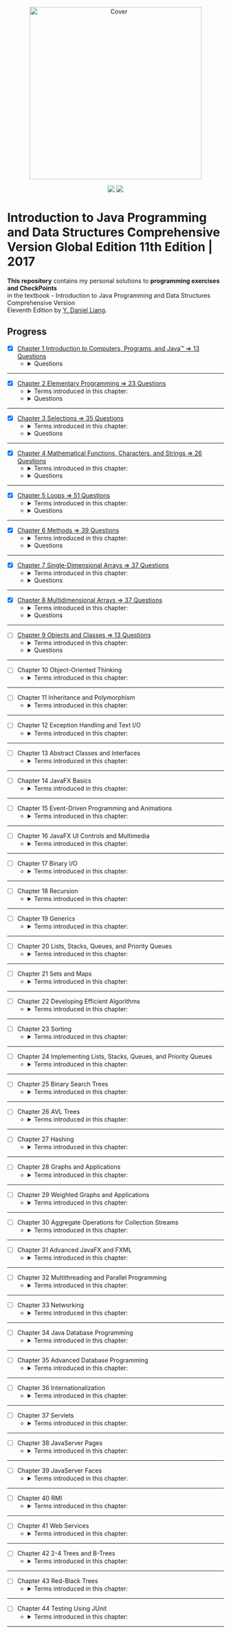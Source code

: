 <p align="center">
  <a href="https://bit.ly/2IMBXEE">
  <img src="https://www.pearsonhighered.com/assets/bigcovers/1/2/9/2/1292221879.JPG" 
  height="400" 
  title="Introduction to Java Programming and Data Structures" 
  alt="Cover"></a>
</p>
<p align="center">
<img src="https://img.shields.io/badge/In%20Progress-Chapter 9 Objects and Classes-blue.svg" />
  <img src="https://img.shields.io/badge/Made%20With-Java 8/11-purple.svg" />
</p>

# Introduction to Java Programming and Data Structures Comprehensive Version Global Edition 11th Edition | 2017

**This repository** contains my personal solutions to **programming exercises
and CheckPoints**  
in the textbook - Introduction to Java Programming and Data Structures
Comprehensive Version  
Eleventh Edition by [Y. Daniel Liang](https://yongdanielliang.github.io/).

## Progress

- [x] <a href="https://bit.ly/3pAW6yw" target="_blank" title="Solutions">Chapter
  1 Introduction to Computers, Programs, and Java™ => 13 Questions</a>
  - <details>
      <summary>Questions</summary>
    </details>

---

- [x] <a href="https://bit.ly/2IIaZOM" target="_blank" title="Solutions">Chapter
  2 Elementary Programming => 23 Questions</a>
  - <details>
        <summary>Terms introduced in this chapter:</summary>
        <ul>
        <li>Displaying the Current Time</li>
        <li>Counting Monetary Units <code>(int) (x * 100 + 0.5) / 100.0</code></li>
        </ul>
    </details>
  - <details>
      <summary>Questions</summary>
    </details>

---

- [x] <a href="https://bit.ly/3f8q5cy" target="_blank" title="Solutions">Chapter
  3 Selections => 35 Questions</a>
  - <details>
        <summary>Terms introduced in this chapter:</summary>
        <ul>
        <li>Equality Test of Two Floating-Point Values <code>epsilon</code></li>
        <li>Generating Random Numbers <code>System.currentTimeMillis(), Math.random(), Random</code></li>
        <li>Computing Taxes <code>rounding to n decimal places</code></li>
        <li>Lottery</li>
        <li>Bitwise Operations <code>&amp;, |, ^, ~, &lt;&lt;, &gt;&gt;, &gt;&gt;&gt;</code></li>
        </ul>
    </details>
  - <details>
      <summary>Questions</summary>
    </details>

---

- [x] <a href="https://bit.ly/2UwhtD5" target="_blank" title="Solutions">Chapter
  4 Mathematical Functions, Characters, and Strings => 26 Questions</a>
  - <details>
      <summary>Terms introduced in this chapter:</summary>
      <ul>
      <li>Distance between two points <code>Distance Formula</code></li>
      <li>Computing Angles of a Triangle <code>Cosine Theorem</code></li>
      <li>Math <code>Trigonometric</code>, <code>Exponent</code>, <code>Rounding</code> methods</li>
      <li><code>ASCII(8bit)</code>, <code>Unicode(16bit)</code>, <code>Character</code> class</li>
      <li><code>Escape Sequences</code> for Special Characters</li>
      <li>Whitespace characters <code>&#39; &#39;, \t, \f, \r, \n</code></li>
      <li><code>referenceVariable.methodName(arguments)</code> and <code>ClassName.methodName(arguments)</code></li>
      <li>token-based input <code>next&lt;Type&gt;();</code>, line-based input <code>nextLine();</code></li>
      <li><code>equals()</code> vs. <code>==</code> vs. <code>referenceVariable.compareTo(Object other)</code></li>
      <li>Case Studies: <code>GuessBirthday</code>, <code>BaseConverting</code>, <code>Lottery revised</code></li>
      <li>Formatting <code>System.out.printf()</code>, <code>%&lt;±field_width&gt;,.&lt;precision&gt;&lt;format_specifier&gt;</code></li>
      </ul>
    </details>
  - <details>
      <summary>Questions</summary>
    </details>

---

- [x] <a href="https://bit.ly/3r2l61A" target="_blank" title="Solutions">Chapter
  5 Loops => 51 Questions</a>
  - <details>
      <summary>Terms introduced in this chapter:</summary>
        <ul>
        <li>Case Study: <code>Guessing Numbers</code></li>
        <li><strong><em>Think before coding</em></strong> - solve the problem without writing a program</li>
        <li><strong><em>Code incrementally</em></strong> one step at a time</li>
        <li><strong><em>Explore various solutions</em></strong></li>
        <li><code>SubtractionQuiz</code></li>
        <li>Numeric error - <strong><em>floating-point arithmetic is approximated</em></strong></li>
        <li>Input redirection - <code>java ClassName &lt; input.txt</code><ul>
        <li>output redirection- <code>java ClassName &gt; output.txt</code></li>
        <li>Use both at once - <code>java CLassName &lt; input.txt &gt; output.txt</code></li>
        </ul>
        </li>
        <li>Minimizing Numeric Errors</li>
        <li><code>Greatest Common Divisor</code></li>
        <li><code>Converting Decimals to Hexadecimals</code></li>
        <li>Keywords <code>break</code> and <code>continue</code></li>
        <li>Case Study: <code>Checking Palindromes</code></li>
        <li>Case Study: <code>Displaying Prime Numbers</code> between?(2, number/2)</li>
        </ul>
    </details>
  - <details>
      <summary>Questions</summary>
    </details>

---

- [x] <a href="https://bit.ly/3oWRGAz" target="_blank" title="Solutions">Chapter
  6 Methods => 39 Questions</a>
  - <details>
      <summary>Terms introduced in this chapter:</summary>
        <ul>
        <li><strong><em>Methods</em></strong> - write common code once and reuse it</li>
        <li><code>&lt;accessModifier&gt; &lt;modifier&gt; &lt;returnValueType&gt; &lt;methodName&gt;(&lt;listOfParameters&gt;) { // method body; }</code></li>
        <li>Method <strong><em>signature</em></strong> - <code>&lt;name&gt;(&lt;type&gt;, &lt;type&gt;, ... &lt;type&gt;)</code></li>
        <li><code>Method</code> as <code>Function</code> (value return) or <code>Procedure</code> (void)</li>
        <li><code>Caller</code></li>
        <li><code>Activation record/frame</code></li>
        <li><code>Call Stack</code> - comprehend how methods are invoked</li>
        <li><em>Parameter order association</em> - arguments must match the parameters in<br><strong>order</strong>, <strong>number</strong>, and <strong>compatible type</strong></li>
        <li><strong><em>pass-by-value</em></strong></li>
        <li><strong><em>Modularizing</em></strong> code is easy to maintain, debug and reused.</li>
        <li>Case Study: <code>Converting Hexadecimals to Decimals</code> (<strong>Horner’s algorithm</strong>)</li>
        <li><strong><em>Overloading</em></strong> methods (same name different parameter list)</li>
        <li><strong><em>Scope</em></strong> - part of the program where the variable can be referenced</li>
        <li>Case Study: <code>Generating Random Characters</code></li>
        <li><strong><em>Method Abstraction</em></strong> aka <code>Encapsulation</code> aka <code>Information Hiding</code><ul>
        <li>separating the use of a method from its implementation</li>
        </ul>
        </li>
        <li><strong><em>Stepwise refinement</em></strong> aka <code>divide-and-conquer</code> strategy<ul>
        <li><strong><em>Top-Down Design</em></strong></li>
        <li><strong><em>Top-Down</em></strong> and/or <strong><em>Bottom-Up</em></strong> Implementation</li>
        <li><strong><em>Stubs</em></strong> simple but incomplete version of a method waiting to be implemented.</li>
        <li>Benefits<ul>
        <li>Simpler Program</li>
        <li>Promotes Code Reuse</li>
        <li>Easier Developing, Debugging, and Testing</li>
        <li>Better Facilitating Teamwork</li>
        </ul>
        </li>
        </ul>
        </li>
        </ul>
    </details>
  - <details>
      <summary>Questions</summary>
        <ul>
        <li>6.1 (Math: pentagonal numbers)</li>
        <li>*6.2 (Sum the digits in an integer)</li>
        <li><code>**6.3 (Palindrome integer)</code></li>
        <li><code>*6.4 (Display an integer reversed)</code></li>
        <li>*6.5 (Sort three numbers)</li>
        <li>*6.6 (Display patterns)</li>
        <li>*6.7 (Financial application: compute the future investment value)</li>
        <li>6.8 (Conversions between Celsius and Fahrenheit)</li>
        <li>6.9 (Conversions between feet and meters)</li>
        <li>6.10 (Use the isPrime Method)</li>
        <li>6.11 (Financial application: compute commissions)</li>
        <li><code>6.12 (Display characters)</code></li>
        <li>*6.13 (Sum series)</li>
        <li>*6.14 (Estimate PI)</li>
        <li>*6.15 (Financial application: print a tax table)</li>
        <li>*6.16 (Number of days in a year)</li>
        <li>*6.17 (Display matrix of 0s and 1s)</li>
        <li><code>**6.18 (Check password)</code></li>
        <li>*6.19 (Triangles)</li>
        <li>*6.20 (Count the letters in a string)</li>
        <li><code>*6.21 (Phone keypads)</code></li>
        <li><code>**6.22 (Math: approximate the square root)</code> <strong><em>Babylonian method</em></strong></li>
        <li>*6.23 (Occurrences of a specified character)</li>
        <li>**6.24 (Display current date and time)</li>
        <li>**6.25 (Convert milliseconds to hours, minutes, and seconds)</li>
        <li><code>**6.26 (Palindromic prime)</code></li>
        <li><code>**6.27 (Emirp)</code></li>
        <li>**6.28 (Mersenne prime)</li>
        <li>**6.29 (Twin primes)</li>
        <li>**6.30 (Game: craps)</li>
        <li><code>**6.31 (Financial: credit card number validation)</code></li>
        <li>**6.32 (Game: chance of winning at craps)</li>
        <li><code>**6.33 (Current date and time)</code></li>
        <li><code>**6.34 (Print calendar)</code></li>
        <li>6.35 (Geometry: area of a pentagon)</li>
        <li>*6.36 (Geometry: area of a regular polygon)</li>
        <li><code>6.37 (Format an integer)</code></li>
        <li>*6.38 (Generate random characters)</li>
        <li>6.39 (Geometry: point position)</li>
        </ul>
    </details>

---

- [x] <a href="https://bit.ly/2NGOiwW" target="_blank" title="Solutions">Chapter
  7 Single-Dimensional Arrays => 37 Questions</a>
  - <details>
      <summary>Terms introduced in this chapter:</summary>
        <ul>
        <li>Array Basics:<ul>
        <li><strong>fixed-size</strong>, <strong>sequential</strong>, collection of elements of the <strong>same type</strong>.</li>
        <li>array <strong>reference variable</strong></li>
        <li><strong>Declaring</strong> Array Variables =&gt; <code>elementType[] arrayRefVar;</code></li>
        <li><strong>Creating</strong> Arrays =&gt; <code>new elementType[arraySize];</code></li>
        <li>Declaring, Creating and Assigning =&gt; <code>elementType[] arrRefVar = new elementType[size];</code></li>
        <li>Array Size and <strong>Default Values</strong><ul>
        <li>Size can&#39;t be changed once created (fixed)</li>
        <li><code>arrRefVar.length</code> to obtain array size</li>
        <li>Once array created elements are assigned the default values: numeric (<code>0</code>),<br>char (<code>\u0000</code>), boolean (<code>false</code>) and Object (<code>null</code>)</li>
        </ul>
        </li>
        <li><strong>access</strong> elements using an index (<strong>zero based</strong>) =&gt; <code>arrRefVar[index];</code></li>
        <li>Array <strong>Initializers</strong> =&gt; <code>elementType[] arrRefVar = {val_0, val_1, val_2, ..., val_k};</code></li>
        <li><strong>Processing</strong> Arrays<ul>
        <li><code>Summing all elements</code></li>
        <li><code>Initializing arrays with random values</code></li>
        <li><code>Finding the largest element</code></li>
        <li><code>Finding the smallest index of the largest element</code></li>
        <li><code>Random shuffling</code></li>
        <li><code>Shifting elements</code></li>
        <li><strong><em>Foreach</em></strong> loop =&gt; <code>for (elementType element : arrReVar) { /* process element */ }</code></li>
        <li><strong><em>ArrayIndexOutOfBoundsException</em></strong> don&#39;t go beyond <code>arr.length - 1</code></li>
        </ul>
        </li>
        </ul>
        </li>
        <li>Case Study: <code>Analyzing Numbers</code></li>
        <li>Case Study: <code>Deck of Cards</code></li>
        <li><strong>Copying</strong> Arrays:<ul>
        <li><ol>
        <li>Manually copy individual elements one by one</li>
        </ol>
        </li>
        <li><ol>
        <li>static <code>arraycopy</code> method from <code>System</code> =&gt; <code>System.arraycopy(sourceArray, srcPos, targetArray, tarPos, no_of_elements)</code></li>
        </ol>
        </li>
        <li><ol>
        <li><code>clone</code> method</li>
        </ol>
        </li>
        </ul>
        </li>
        <li><strong><em>Garbage collection</em></strong></li>
        <li>Passing Arrays to Methods - <strong>reference</strong> of the array is passed<ul>
        <li><strong><em>anonymous</em></strong> array - <code>new elementType[] {value_1, value_2, ... value_k}</code></li>
        <li><strong><em>Heap</em></strong> used for <strong><em>dynamic memory allocation</em></strong></li>
        </ul>
        </li>
        <li>Case Study: <code>Counting the Occurrences of Each Letter</code></li>
        <li><strong>Variable-Length Argument Lists</strong> - <code>typeName... paramName</code></li>
        <li><strong>Searching</strong> Arrays<ul>
        <li>Linear</li>
        <li>Sorted? use <strong><em>binary search</em></strong><ul>
        <li>if <strong>not found</strong> return <strong><em>-low-1</em></strong></li>
        <li>insert at <strong>_-(return<em>index + 1)</em></strong></li>
        </ul>
        </li>
        <li>Properties of a method: <strong><em>precondition</em></strong>, <strong><em>postcondition</em></strong></li>
        </ul>
        </li>
        <li><strong>Sorting</strong> Arrays<ul>
        <li><code>Bubble</code> Sort</li>
        <li><code>Selection</code> Sort</li>
        <li><code>Insertion</code> Sort</li>
        </ul>
        </li>
        <li><strong>Arrays</strong> Class - common array operations<ul>
        <li><code>toString()</code>, <code>deepToString()</code>, <code>sort(type[])</code>, <code>sort(type[], Comparator)</code>, <code>parallelSort()</code>,</li>
        <li><code>binarySearch(type[], int)</code>, <code>binarySearch(type[], key, Comparator)</code>,</li>
        <li><code>fill(type[], int)</code>, <code>equals(type[], type[])</code>, <code>deepEquals(Object[], Object[])</code></li>
        </ul>
        </li>
        <li>Command-Line Arguments</li>
        <li>Case Study: <code>Calculator</code></li>
        </ul>
    </details>
  - <details>
      <summary>Questions</summary>
        <ul>
        <li>*7.1 (Assign grades)</li>
        <li>7.2 (Reverse the numbers entered)</li>
        <li>**7.3 (Count occurrence of numbers)</li>
        <li>7.4 (Analyze scores)</li>
        <li><code>**7.5 (Print distinct numbers)</code></li>
        <li><code>*7.6 (Revise Listing 5.15, PrimeNumber.java)</code></li>
        <li>*7.7 (Count single digits)</li>
        <li>7.8 (Average an array)</li>
        <li>7.9 (Find the smallest element)</li>
        <li>7.10 (Find the index of the smallest element)</li>
        <li>*7.11 (Statistics: compute deviation)</li>
        <li>*7.12 (Reverse an array)</li>
        <li>*7.13 (Random number chooser)</li>
        <li><code>7.14 (Compute gcd)</code></li>
        <li>7.15 (Eliminate duplicates)</li>
        <li>7.16 (Execution time)</li>
        <li><code>**7.17 (Sort students)</code></li>
        <li>**7.18 (Bubble sort)</li>
        <li>**7.19 (Sorted?)</li>
        <li>*7.20 (Revise selection sort)</li>
        <li>*7.21 (Sum integers)</li>
        <li>*7.22 (Find the number of uppercase letters in a string)</li>
        <li><code>**7.23 (Game: locker puzzle)</code></li>
        <li><code>**7.24 (Simulation: coupon collector’s problem)</code></li>
        <li>7.25 (Algebra: solve quadratic equations)</li>
        <li>7.26 (Strictly identical arrays)</li>
        <li>7.27 (Identical arrays)</li>
        <li><code>**7.28 (Math: combinations)</code></li>
        <li><code>**7.29 (Game: pick four cards)</code></li>
        <li>*7.30 (Pattern recognition: consecutive four equal numbers)</li>
        <li><code>**7.31 (Merge two sorted lists)</code></li>
        <li><code>**7.32 (Partition of a list)</code></li>
        <li>*7.33 (Culture: Chinese Zodiac)</li>
        <li>**7.34 (Sort characters in a string)</li>
        <li><code>***7.35 (Game: hangman)</code></li>
        <li><code>***7.36 (Game: Eight Queens)</code></li>
        <li><code>***7.37 (Game: bean machine)</code></li>
        </ul>
    </details>

---

- [x] <a href="https://bit.ly/3blJSUl" target="_blank" title="Solutions">Chapter
  8 Multidimensional Arrays => 37 Questions</a>
  - <details>
      <summary>Terms introduced in this chapter:</summary>
        <ul>
        <li><strong>Declaring</strong> Variables of Two-Dimensional Arrays<ul>
        <li><code>elementType[][] arrayRefVar;</code></li>
        </ul>
        </li>
        <li><strong>Creating</strong> Two-Dimensional Arrays<ul>
        <li><code>new elementType[&lt;row_index&gt;][&lt;colum_index&gt;]</code><ul>
        <li><strong><em>NB</em></strong>: each subscript must be enclosed in a pair of square brackets</li>
        </ul>
        </li>
        </ul>
        </li>
        <li>Declare, Create, and Initialize<ul>
        <li><code>int[][] matrix = { {1, 2, 3}, {4, 5, 6}, {7, 8, 9} };</code></li>
        </ul>
        </li>
        <li>Obtaining the <strong>Lengths</strong> of Two-Dimensional Arrays<pre><code class="lang-java">int[<span class="hljs-string"></span>] matrix = new int[<span class="hljs-string">5</span>][<span class="hljs-symbol">4</span>];
        matrix.length     // =&gt; 5
        matrix[0].length  // =&gt; 4
        </code></pre>
        </li>
        <li><strong>Ragged</strong> Arrays<ul>
        <li>rows can have different lengths</li>
        <li><code>elementType[][] ragged = new elementType[&lt;rows&gt;][]</code>;<pre><code class="lang-java">int[][] triangle = { {1, 2, 3, 4}, {5, 6, 7}, {8, 9}, {10} };
        // or
        int[<span class="hljs-string"></span>][<span class="hljs-symbol"></span>] triangleArr = new int[<span class="hljs-string">4</span>][<span class="hljs-symbol"></span>];
        triangleArr[0] = new int[4];
        triangleArr[1] = new int[3];
        triangleArr[2] = new int[2];
        triangleArr[3] = new int[1];
        </code></pre>
        </li>
        </ul>
        </li>
        <li><strong>Processing</strong> Two-Dimensional Arrays<ul>
        <li><code>Initializing arrays with input/random values</code></li>
        <li><code>Printing arrays</code></li>
        <li><code>Summing all elements</code></li>
        <li><code>Summing elements by column</code></li>
        <li><code>Which row has the largest sum?</code></li>
        <li><code>Random shuffling</code></li>
        </ul>
        </li>
        <li>Case Study: <code>Grading a Multiple-Choice Test</code></li>
        <li>Case Study: <code>Finding the Closest Pair</code></li>
        <li>Case Study: <code>Sudoku</code> (<strong>challenging</strong>)</li>
        <li>Multidimensional (<strong>n-dimensional</strong> data structures) Arrays<ul>
        <li>Case Study: <code>Daily Temperature and Humidity</code></li>
        <li>Case Study: <code>Guessing Birthdays</code></li>
        </ul>
        </li>
        </ul>
    </details>
  - <details>
      <summary>Questions</summary>
        <ul>
        <li>*8.1 (Sum elements column by column)</li>
        <li>*8.2 (Sum the major diagonal in a matrix)</li>
        <li>*8.3 (Sort students on grades)</li>
        <li><code>**8.4 (Compute the weekly hours for each employee)</code></li>
        <li>8.5 (Algebra: add two matrices)</li>
        <li>**8.6 (Algebra: multiply two matrices)</li>
        <li>*8.7 (Points nearest to each other)</li>
        <li>**8.8 (All closest pairs of points)</li>
        <li><code>***8.9 (Game: play a tic-tac-toe game)</code></li>
        <li>*8.10 (Largest row and column)</li>
        <li><code>**8.11 (Game: nine heads and tails)</code></li>
        <li>**8.12 (Financial application: compute tax)</li>
        <li>*8.13 (Locate the largest and smallest elements)</li>
        <li><code>**8.14 (Explore matrix)</code></li>
        <li>*8.15 (Geometry: same line?)</li>
        <li><code>*8.16 (Sort two-dimensional array)</code></li>
        <li><code>***8.17 (Financial tsunami)</code></li>
        <li>*8.18 (Shuffle rows)</li>
        <li><code>**8.19 (Pattern recognition: four consecutive equal numbers)</code></li>
        <li><code>***8.20 (Game: connect four)</code></li>
        <li>*8.21 (Central city)</li>
        <li>*8.22 (Even number of 1s)</li>
        <li>*8.23 (Game: find the flipped cell)</li>
        <li><code>*8.24 (Check Sudoku solution)</code></li>
        <li>*8.25 (Markov matrix)</li>
        <li>*8.26 (Row sorting)</li>
        <li>*8.27 (Column sorting)</li>
        <li>8.28 (Strictly identical arrays)</li>
        <li>8.29 (Identical arrays)</li>
        <li>*8.30 (Algebra: solve linear equations)</li>
        <li>*8.31 (Geometry: intersecting point <strong><em>Crammer</em></strong>)</li>
        <li>*8.32 (Geometry: area of a triangle)</li>
        <li>*8.33 (Geometry: polygon subareas <strong><em>transposing matrix</em></strong>)</li>
        <li>*8.34 (Geometry: rightmost lowest point)</li>
        <li><code>**8.35 (Largest block memoization approach)</code></li>
        <li>**8.36 (Latin square)</li>
        <li>**8.37 (Guess the capitals)</li>
        </ul>
    </details>

---

- [ ] <a href="#" target="_blank" title="Solutions">Chapter 9 Objects and
  Classes => 13 Questions</a>
  - <details>
      <summary>Terms introduced in this chapter:</summary>
    </details>
  - <details>
      <summary>Questions</summary>
    </details>

---

- [ ] Chapter 10 Object-Oriented Thinking
  - <details>
      <summary>Terms introduced in this chapter:</summary>
    </details>

---

- [ ] Chapter 11 Inheritance and Polymorphism
  - <details>
      <summary>Terms introduced in this chapter:</summary>
    </details>

---

- [ ] Chapter 12 Exception Handling and Text I/O
  - <details>
      <summary>Terms introduced in this chapter:</summary>
    </details>

---

- [ ] Chapter 13 Abstract Classes and Interfaces
  - <details>
      <summary>Terms introduced in this chapter:</summary>
    </details>

---

- [ ] Chapter 14 JavaFX Basics
  - <details>
      <summary>Terms introduced in this chapter:</summary>
    </details>

---

- [ ] Chapter 15 Event-Driven Programming and Animations
  - <details>
      <summary>Terms introduced in this chapter:</summary>
    </details>

---

- [ ] Chapter 16 JavaFX UI Controls and Multimedia
  - <details>
      <summary>Terms introduced in this chapter:</summary>
    </details>

---

- [ ] Chapter 17 Binary I/O
  - <details>
      <summary>Terms introduced in this chapter:</summary>
    </details>

---

- [ ] Chapter 18 Recursion
  - <details>
      <summary>Terms introduced in this chapter:</summary>
    </details>

---

- [ ] Chapter 19 Generics
  - <details>
      <summary>Terms introduced in this chapter:</summary>
    </details>

---

- [ ] Chapter 20 Lists, Stacks, Queues, and Priority Queues
  - <details>
      <summary>Terms introduced in this chapter:</summary>
    </details>

---

- [ ] Chapter 21 Sets and Maps
  - <details>
      <summary>Terms introduced in this chapter:</summary>
    </details>

---

- [ ] Chapter 22 Developing Efficient Algorithms
  - <details>
      <summary>Terms introduced in this chapter:</summary>
    </details>

---

- [ ] Chapter 23 Sorting
  - <details>
      <summary>Terms introduced in this chapter:</summary>
    </details>

---

- [ ] Chapter 24 Implementing Lists, Stacks, Queues, and Priority Queues
  - <details>
      <summary>Terms introduced in this chapter:</summary>
    </details>

---

- [ ] Chapter 25 Binary Search Trees
  - <details>
      <summary>Terms introduced in this chapter:</summary>
    </details>

---

- [ ] Chapter 26 AVL Trees
  - <details>
      <summary>Terms introduced in this chapter:</summary>
    </details>

---

- [ ] Chapter 27 Hashing
  - <details>
      <summary>Terms introduced in this chapter:</summary>
    </details>

---

- [ ] Chapter 28 Graphs and Applications
  - <details>
      <summary>Terms introduced in this chapter:</summary>
    </details>

---

- [ ] Chapter 29 Weighted Graphs and Applications
  - <details>
      <summary>Terms introduced in this chapter:</summary>
    </details>

---

- [ ] Chapter 30 Aggregate Operations for Collection Streams
  - <details>
      <summary>Terms introduced in this chapter:</summary>
    </details>

---

- [ ] Chapter 31 Advanced JavaFX and FXML
  - <details>
      <summary>Terms introduced in this chapter:</summary>
    </details>

---

- [ ] Chapter 32 Multithreading and Parallel Programming
  - <details>
      <summary>Terms introduced in this chapter:</summary>
    </details>

---

- [ ] Chapter 33 Networking
  - <details>
      <summary>Terms introduced in this chapter:</summary>
    </details>

---

- [ ] Chapter 34 Java Database Programming
  - <details>
      <summary>Terms introduced in this chapter:</summary>
    </details>

---

- [ ] Chapter 35 Advanced Database Programming
  - <details>
      <summary>Terms introduced in this chapter:</summary>
    </details>

---

- [ ] Chapter 36 Internationalization
  - <details>
      <summary>Terms introduced in this chapter:</summary>
    </details>

---

- [ ] Chapter 37 Servlets
  - <details>
      <summary>Terms introduced in this chapter:</summary>
    </details>

---

- [ ] Chapter 38 JavaServer Pages
  - <details>
      <summary>Terms introduced in this chapter:</summary>
    </details>

---

- [ ] Chapter 39 JavaServer Faces
  - <details>
      <summary>Terms introduced in this chapter:</summary>
    </details>

---

- [ ] Chapter 40 RMI
  - <details>
      <summary>Terms introduced in this chapter:</summary>
    </details>

---

- [ ] Chapter 41 Web Services
  - <details>
      <summary>Terms introduced in this chapter:</summary>
    </details>

---

- [ ] Chapter 42 2-4 Trees and B-Trees
  - <details>
      <summary>Terms introduced in this chapter:</summary>
    </details>

---

- [ ] Chapter 43 Red-Black Trees
  - <details>
      <summary>Terms introduced in this chapter:</summary>
    </details>

---

- [ ] Chapter 44 Testing Using JUnit
  - <details>
      <summary>Terms introduced in this chapter:</summary>
    </details>

---